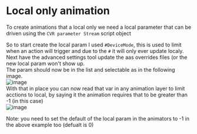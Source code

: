 # Local only animation  

To create animations that a local only we need a local parameter that can be driven using the `CVR parameter Stream` script object

So to start create the local param  I used `#DeviceMode`, this is used to limit when an action will trigger and due to the `#` it will only ever update localy. 
Next have the advanced settings tool update the aas overrides files (or the new local param won't show up.  
The param should now be in the list and selectable as in the following image.  
![image](https://user-images.githubusercontent.com/31048789/185802121-9bacb4d1-18c2-4284-af61-84bc55e7cd90.png)  
With that in place you can now read that var in any animation layer to limit acctions to local, by saying it the animation requires that to be greater than -1 (in this case)  
![image](https://user-images.githubusercontent.com/31048789/185802245-5e7b2afa-7c2e-43a7-af73-aae3ec54033f.png)  
  
Note: you need to set the default of the local param in the animators to -1 in the above example too (defualt is 0)
